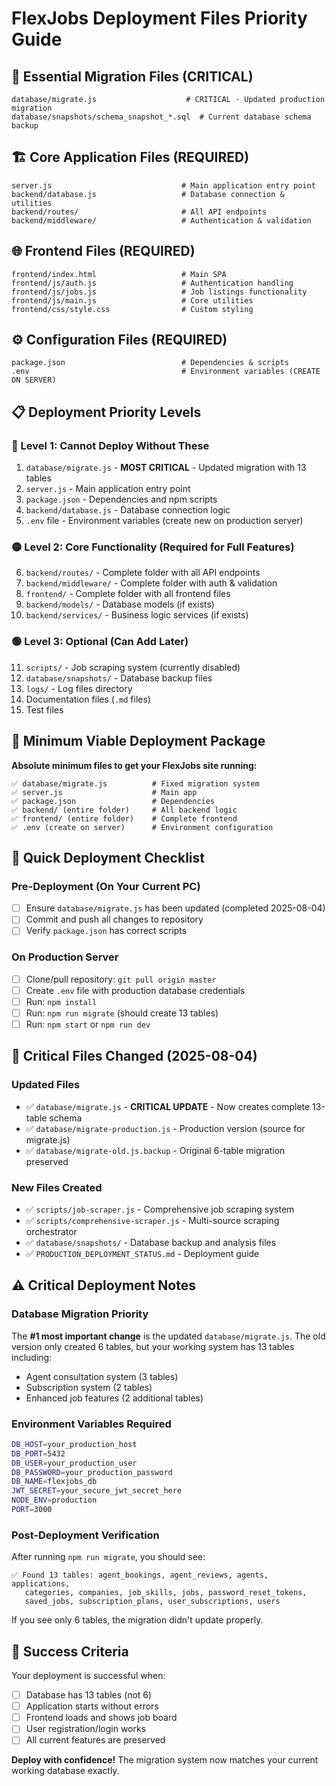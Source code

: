 # FlexJobs Deployment Files Priority Guide

## 🚨 Essential Migration Files (CRITICAL)
```
database/migrate.js                    # CRITICAL - Updated production migration
database/snapshots/schema_snapshot_*.sql  # Current database schema backup
```

## 🏗️ Core Application Files (REQUIRED)
```
server.js                             # Main application entry point
backend/database.js                   # Database connection & utilities
backend/routes/                       # All API endpoints
backend/middleware/                   # Authentication & validation
```

## 🌐 Frontend Files (REQUIRED)
```
frontend/index.html                   # Main SPA
frontend/js/auth.js                   # Authentication handling
frontend/js/jobs.js                   # Job listings functionality
frontend/js/main.js                   # Core utilities
frontend/css/style.css                # Custom styling
```

## ⚙️ Configuration Files (REQUIRED)
```
package.json                          # Dependencies & scripts
.env                                  # Environment variables (CREATE ON SERVER)
```

## 📋 Deployment Priority Levels

### **🔴 Level 1: Cannot Deploy Without These**
1. `database/migrate.js` - **MOST CRITICAL** - Updated migration with 13 tables
2. `server.js` - Main application entry point
3. `package.json` - Dependencies and npm scripts
4. `backend/database.js` - Database connection logic
5. `.env` file - Environment variables (create new on production server)

### **🟡 Level 2: Core Functionality (Required for Full Features)**
6. `backend/routes/` - Complete folder with all API endpoints
7. `backend/middleware/` - Complete folder with auth & validation
8. `frontend/` - Complete folder with all frontend files
9. `backend/models/` - Database models (if exists)
10. `backend/services/` - Business logic services (if exists)

### **🟢 Level 3: Optional (Can Add Later)**
11. `scripts/` - Job scraping system (currently disabled)
12. `database/snapshots/` - Database backup files
13. `logs/` - Log files directory
14. Documentation files (`.md` files)
15. Test files

## 🎯 Minimum Viable Deployment Package

**Absolute minimum files to get your FlexJobs site running:**

```
✅ database/migrate.js          # Fixed migration system
✅ server.js                    # Main app
✅ package.json                 # Dependencies
✅ backend/ (entire folder)     # All backend logic
✅ frontend/ (entire folder)    # Complete frontend
✅ .env (create on server)      # Environment configuration
```

## 🚀 Quick Deployment Checklist

### **Pre-Deployment (On Your Current PC)**
- [ ] Ensure `database/migrate.js` has been updated (completed 2025-08-04)
- [ ] Commit and push all changes to repository
- [ ] Verify `package.json` has correct scripts

### **On Production Server**
- [ ] Clone/pull repository: `git pull origin master`
- [ ] Create `.env` file with production database credentials
- [ ] Run: `npm install`
- [ ] Run: `npm run migrate` (should create 13 tables)
- [ ] Run: `npm start` or `npm run dev`

## 🔧 Critical Files Changed (2025-08-04)

### **Updated Files**
- ✅ `database/migrate.js` - **CRITICAL UPDATE** - Now creates complete 13-table schema
- ✅ `database/migrate-production.js` - Production version (source for migrate.js)
- ✅ `database/migrate-old.js.backup` - Original 6-table migration preserved

### **New Files Created**
- ✅ `scripts/job-scraper.js` - Comprehensive job scraping system
- ✅ `scripts/comprehensive-scraper.js` - Multi-source scraping orchestrator
- ✅ `database/snapshots/` - Database backup and analysis files
- ✅ `PRODUCTION_DEPLOYMENT_STATUS.md` - Deployment guide

## ⚠️ Critical Deployment Notes

### **Database Migration Priority**
The **#1 most important change** is the updated `database/migrate.js`. The old version only created 6 tables, but your working system has 13 tables including:
- Agent consultation system (3 tables)
- Subscription system (2 tables)
- Enhanced job features (2 additional tables)

### **Environment Variables Required**
```bash
DB_HOST=your_production_host
DB_PORT=5432
DB_USER=your_production_user
DB_PASSWORD=your_production_password
DB_NAME=flexjobs_db
JWT_SECRET=your_secure_jwt_secret_here
NODE_ENV=production
PORT=3000
```

### **Post-Deployment Verification**
After running `npm run migrate`, you should see:
```
✅ Found 13 tables: agent_bookings, agent_reviews, agents, applications, 
   categories, companies, job_skills, jobs, password_reset_tokens, 
   saved_jobs, subscription_plans, user_subscriptions, users
```

If you see only 6 tables, the migration didn't update properly.

## 🎉 Success Criteria

Your deployment is successful when:
- [ ] Database has 13 tables (not 6)
- [ ] Application starts without errors
- [ ] Frontend loads and shows job board
- [ ] User registration/login works
- [ ] All current features are preserved

**Deploy with confidence!** The migration system now matches your current working database exactly.
